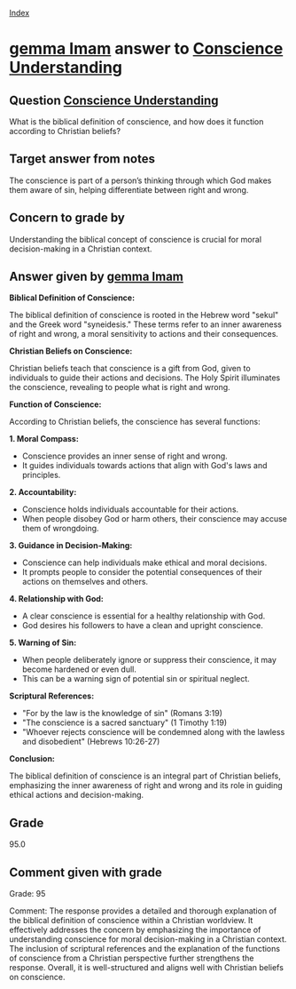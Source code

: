 
[Index](../../index.md)
# [gemma Imam](../../answering_models/gemma_Imam.md) answer to [Conscience Understanding](../../questions/Conscience_Understanding.md)

## Question [Conscience Understanding](../../questions/Conscience_Understanding.md)
What is the biblical definition of conscience, and how does it function according to Christian beliefs?

## Target answer from notes
The conscience is part of a person’s thinking through which God makes them aware of sin, helping differentiate between right and wrong.

## Concern to grade by
Understanding the biblical concept of conscience is crucial for moral decision-making in a Christian context.

## Answer given by [gemma Imam](../../answering_models/gemma_Imam.md)
**Biblical Definition of Conscience:**

The biblical definition of conscience is rooted in the Hebrew word "sekul" and the Greek word "syneidesis." These terms refer to an inner awareness of right and wrong, a moral sensitivity to actions and their consequences.

**Christian Beliefs on Conscience:**

Christian beliefs teach that conscience is a gift from God, given to individuals to guide their actions and decisions. The Holy Spirit illuminates the conscience, revealing to people what is right and wrong.

**Function of Conscience:**

According to Christian beliefs, the conscience has several functions:

**1. Moral Compass:**
- Conscience provides an inner sense of right and wrong.
- It guides individuals towards actions that align with God's laws and principles.

**2. Accountability:**
- Conscience holds individuals accountable for their actions.
- When people disobey God or harm others, their conscience may accuse them of wrongdoing.

**3. Guidance in Decision-Making:**
- Conscience can help individuals make ethical and moral decisions.
- It prompts people to consider the potential consequences of their actions on themselves and others.

**4. Relationship with God:**
- A clear conscience is essential for a healthy relationship with God.
- God desires his followers to have a clean and upright conscience.

**5. Warning of Sin:**
- When people deliberately ignore or suppress their conscience, it may become hardened or even dull.
- This can be a warning sign of potential sin or spiritual neglect.

**Scriptural References:**

- "For by the law is the knowledge of sin" (Romans 3:19)
- "The conscience is a sacred sanctuary" (1 Timothy 1:19)
- "Whoever rejects conscience will be condemned along with the lawless and disobedient" (Hebrews 10:26-27)

**Conclusion:**

The biblical definition of conscience is an integral part of Christian beliefs, emphasizing the inner awareness of right and wrong and its role in guiding ethical actions and decision-making.

## Grade
95.0

## Comment given with grade
Grade: 95

Comment: The response provides a detailed and thorough explanation of the biblical definition of conscience within a Christian worldview. It effectively addresses the concern by emphasizing the importance of understanding conscience for moral decision-making in a Christian context. The inclusion of scriptural references and the explanation of the functions of conscience from a Christian perspective further strengthens the response. Overall, it is well-structured and aligns well with Christian beliefs on conscience.
